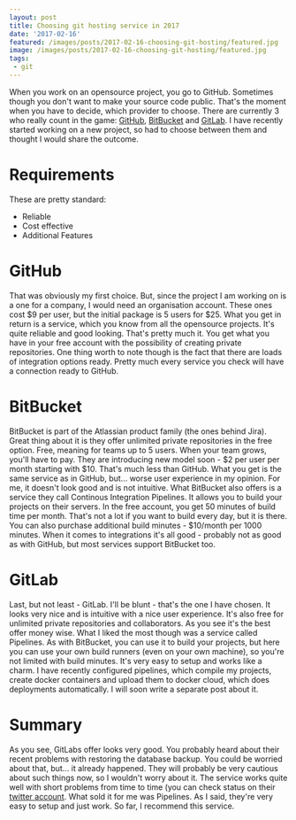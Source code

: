 ```yaml
---
layout: post
title: Choosing git hosting service in 2017
date: '2017-02-16'
featured: /images/posts/2017-02-16-choosing-git-hosting/featured.jpg
image: /images/posts/2017-02-16-choosing-git-hosting/featured.jpg
tags: 
 - git
---
```

When you work on an opensource project, you go to GitHub. Sometimes though you don't want to make your source code public. That's the moment when you have to decide, which provider to choose. There are currently 3 who really count in the game: [GitHub](https://github.com), [BitBucket](https://bitbucket.org) and [GitLab](https://gitlab.com). I have recently started working on a new project, so had to choose between them and thought I would share the outcome. 

# Requirements

These are pretty standard: 

 * Reliable
 * Cost effective
 * Additional Features 

# GitHub
That was obviously my first choice. But, since the project I am working on is a one for a company, I would need an organisation account. These ones cost $9 per user, but the initial package is 5 users for $25. What you get in return is a service, which you know from all the opensource projects. It's quite reliable and good looking. That's pretty much it. You get what you have in your free account with the possibility of creating private repositories. One thing worth to note though is the fact that there are loads of integration options ready. Pretty much every service you check will have a connection ready to GitHub. 

# BitBucket
BitBucket is part of the Atlassian product family (the ones behind Jira). Great thing about it is they offer unlimited private repositories in the free option. Free, meaning for teams up to 5 users. When your team grows, you'll have to pay. They are introducing new model soon - $2 per user per month starting with $10. That's much less than GitHub. What you get is the same service as in GitHub, but... worse user experience in my opinion. For me, it doesn't look good and is not intuitive. What BitBucket also offers is a service they call Continous Integration Pipelines. It allows you to build your projects on their servers. In the free account, you get 50 minutes of build time per month. That's not a lot if you want to build every day, but it is there. You can also purchase additional build minutes - $10/month per 1000 minutes. When it comes to integrations it's all good - probably not as good as with GitHub, but most services support BitBucket too. 

# GitLab
Last, but not least - GitLab. I'll be blunt - that's the one I have chosen. It looks very nice and is intuitive with a nice user experience. It's also free for unlimited private repositories and collaborators. As you see it's the best offer money wise. What I liked the most though was a service called Pipelines. As with BitBucket, you can use it to build your projects, but here you can use your own build runners (even on your own machine), so you're not limited with build minutes. It's very easy to setup and works like a charm. I have recently configured pipelines, which compile my projects, create docker containers and upload them to docker cloud, which does deployments automatically. I will soon write a separate post about it. 

# Summary
As you see, GitLabs offer looks very good. You probably heard about their recent problems with restoring the database backup. You could be worried about that, but... it already happened. They will probably be very cautious about such things now, so I wouldn't worry about it. The service works quite well with short problems from time to time (you can check status on their [twitter account](https://twitter.com/gitlabstatus). What sold it for me was Pipelines. As I said, they're very easy to setup and just work. So far, I recommend this service. 

